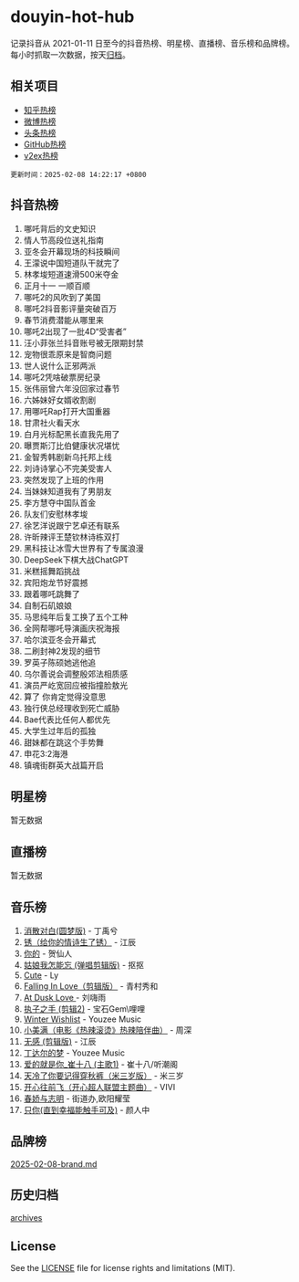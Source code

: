 # douyin-hot-hub

记录抖音从 2021-01-11 日至今的抖音热榜、明星榜、直播榜、音乐榜和品牌榜。每小时抓取一次数据，按天[归档](archives)。

## 相关项目

- [知乎热榜](https://github.com/lonnyzhang423/zhihu-hot-hub)
- [微博热榜](https://github.com/lonnyzhang423/weibo-hot-hub)
- [头条热榜](https://github.com/lonnyzhang423/toutiao-hot-hub)
- [GitHub热榜](https://github.com/lonnyzhang423/github-hot-hub)
- [v2ex热榜](https://github.com/lonnyzhang423/v2ex-hot-hub)


`更新时间：2025-02-08 14:22:17 +0800`

## 抖音热榜

1. 哪吒背后的文史知识
1. 情人节高段位送礼指南
1. 亚冬会开幕现场的科技瞬间
1. 王濛说中国短道队干就完了
1. 林孝埈短道速滑500米夺金
1. 正月十一 一顺百顺
1. 哪吒2的风吹到了美国
1. 哪吒2抖音影评量突破百万
1. 春节消费潜能从哪里来
1. 哪吒2出现了一批4D“受害者”
1. 汪小菲张兰抖音账号被无限期封禁
1. 宠物很乖原来是智商问题
1. 世人说什么正邪两派
1. 哪吒2凭啥破票房纪录
1. 张伟丽曾六年没回家过春节
1. 六姊妹好女婿收割剧
1. 用哪吒Rap打开大国重器
1. 甘肃社火看天水
1. 白月光标配黑长直我先用了
1. 曝贾斯汀比伯健康状况堪忧
1. 金智秀韩剧新乌托邦上线
1. 刘诗诗掌心不完美受害人
1. 突然发现了上班的作用
1. 当妹妹知道我有了男朋友
1. 李方慧夺中国队首金
1. 队友们安慰林孝埈
1. 徐艺洋说跟宁艺卓还有联系
1. 许昕辣评王楚钦林诗栋双打
1. 黑科技让冰雪大世界有了专属浪漫
1. DeepSeek下棋大战ChatGPT
1. 米糕摇舞蹈挑战
1. 宾阳炮龙节好震撼
1. 跟着哪吒跳舞了
1. 自制石矶娘娘
1. 马思纯年后复工换了五个工种
1. 全网帮哪吒导演画庆祝海报
1. 哈尔滨亚冬会开幕式
1. 二刷封神2发现的细节
1. 罗英子陈硕她逃他追
1. 乌尔善说会调整殷郊法相质感
1. 演员严屹宽回应被指撞脸敖光
1. 算了 你肯定觉得没意思
1. 独行侠总经理收到死亡威胁
1. Bae代表比任何人都优先
1. 大学生过年后的孤独
1. 甜妹都在跳这个手势舞
1. 申花3:2海港
1. 镇魂街群英大战篇开启

## 明星榜

暂无数据

## 直播榜

暂无数据

## 音乐榜

1. [消散对白(圆梦版)](https://sf5-hl-cdn-tos.douyinstatic.com/obj/tos-cn-ve-2774/og4jB5I5IizzoZVAAAzWgBMAsMDWoArfwBOiFs) - 丁禹兮
1. [锈（给你的情诗生了锈）](https://sf6-cdn-tos.douyinstatic.com/obj/tos-cn-ve-2774/o8a1PBtVqIYbPEGK6e5A4egedVMdm3fCIz6bbE) - 江辰
1. [你的](https://sf5-hl-cdn-tos.douyinstatic.com/obj/tos-cn-ve-2774/oYuIeKf42jB7sEV6B2upMdpYAgfrQWj0FeRegh) - 贺仙人
1. [姑娘我怎能忘 (弹唱剪辑版)](https://sf5-hl-cdn-tos.douyinstatic.com/obj/tos-cn-ve-2774/okamwrBGEMz6illuEofAsMV4yzF5tVWbBiA5AI) - 抠抠
1. [Cute](https://sf5-hl-cdn-tos.douyinstatic.com/obj/tos-cn-ve-2774/o4IbIzHWKAAB4wsS5qMBRiiAlEBGTpQRNfFvuo) - Ly
1. [Falling In Love（剪辑版）](https://sf5-hl-cdn-tos.douyinstatic.com/obj/tos-cn-ve-2774/o8ajpA8zzgBPahbBIO8AcKGBLJezFCRd1wfP9f) - 青村秀和
1. [ At Dusk  Love ](https://sf5-hl-cdn-tos.douyinstatic.com/obj/tos-cn-ve-2774/o8CrpCf5CaYgI4ZrtQgMQAFEfuGqNnRSDQAPBc) - 刘嗨雨
1. [执子之手 (剪辑2)](https://sf5-hl-cdn-tos.douyinstatic.com/obj/tos-cn-ve-2774/oUoZLQjCc31XzqsBnBQUNgeKtYPBcgbFDwtfcu) - 宝石Gem\哩哩
1. [Winter Wishlist](https://sf5-hl-cdn-tos.douyinstatic.com/obj/tos-cn-ve-2774/oIIgUOeamCFCVAzxN6MFRLIBlLGpUqQxeeHrLE) - Youzee Music
1. [小美满（电影《热辣滚烫》热辣陪伴曲）](https://sf6-cdn-tos.douyinstatic.com/obj/tos-cn-ve-2774/o0GAn2lSgfZIDUgtevCGDQYnFg4CwnrBaxbTZL) - 周深
1. [无感 (剪辑版)](https://sf5-hl-cdn-tos.douyinstatic.com/obj/tos-cn-ve-2774/o0eIsUzJBDlQaQFC5OFlgbMEZC1TFYBftOBn6p) - 江辰
1. [丁达尔的梦](https://sf3-cdn-tos.douyinstatic.com/obj/tos-cn-ve-2774/oMU3WirUZBVQkAC9ccG5P2IQirziZM2RTInUY) - Youzee Music
1. [爱的就是你_崔十八 (主歌1)](https://sf5-hl-cdn-tos.douyinstatic.com/obj/tos-cn-ve-2774/oI5BO5DhFZ6UTcNCnZaOCBLtZ7WIMQGfgnXf5E) - 崔十八/听潮阁
1. [天冷了你要记得穿秋裤（米三岁版）](https://sf5-hl-cdn-tos.douyinstatic.com/obj/tos-cn-ve-2774/oQlIwVIDWiZ6BQilAorS7MA0AgCkQDvcZAdm1) - 米三岁
1. [开心往前飞（开心超人联盟主题曲）](https://sf5-hl-cdn-tos.douyinstatic.com/obj/tos-cn-ve-2774/9d8fb7c82cf1421fb93a9fe925275e0a) - VIVI
1. [春娇与志明](https://sf5-hl-cdn-tos.douyinstatic.com/obj/tos-cn-ve-2774/e530d8fceb7044b39707d7f9ff54add1) - 街道办,欧阳耀莹
1. [只你(直到幸福能触手可及)](https://sf5-hl-cdn-tos.douyinstatic.com/obj/tos-cn-ve-2774/o0lBkRDzFTeaVSUz3ZZSCBVtZ5DIMQGfgmEAuE) - 颜人中

## 品牌榜

[2025-02-08-brand.md](archives/2025-02-08-brand.md)

## 历史归档

[archives](archives)

## License

See the [LICENSE](LICENSE) file for license rights and limitations (MIT).
